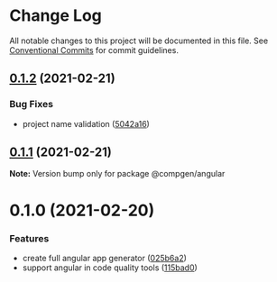 # Change Log

All notable changes to this project will be documented in this file.
See [Conventional Commits](https://conventionalcommits.org) for commit guidelines.

## [0.1.2](https://github.com/developer239/compgen/compare/@compgen/angular@0.1.1...@compgen/angular@0.1.2) (2021-02-21)


### Bug Fixes

* project name validation ([5042a16](https://github.com/developer239/compgen/commit/5042a16aca6f8256be2fdc72ea8488a8a6f109f5))





## [0.1.1](https://github.com/developer239/compgen/compare/@compgen/angular@0.1.0...@compgen/angular@0.1.1) (2021-02-21)

**Note:** Version bump only for package @compgen/angular





# 0.1.0 (2021-02-20)


### Features

* create full angular app generator ([025b6a2](https://github.com/developer239/compgen/commit/025b6a2c22a11f0c4f63c7c424a13d6c12da4c8c))
* support angular in code quality tools ([115bad0](https://github.com/developer239/compgen/commit/115bad0e04e490152dcf57341ae2a3c6112f6e2d))
